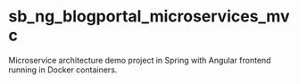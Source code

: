 # sb_ng_blogportal_microservices_mvc
 Microservice architecture demo project in Spring with Angular frontend running in Docker containers.
